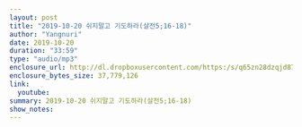 ```yaml
---
layout: post
title: "2019-10-20 쉬지말고 기도하라(살전5;16-18)"
author: "Yangnuri"
date: 2019-10-20
duration: "33:59"
type: "audio/mp3"
enclosure_url: http://dl.dropboxusercontent.com/https:/s/q65zn28dzqjd87v/yangnurichurch191020.mp3
enclosure_bytes_size: 37,779,126
link:
  youtube: 
summary: 2019-10-20 쉬지말고 기도하라(살전5;16-18)
show_notes:
---
```

